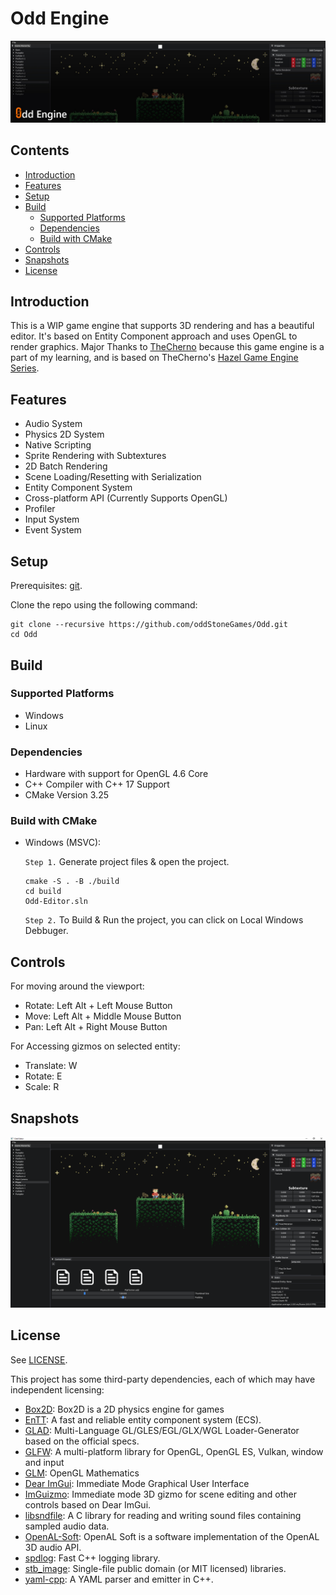 # Odd Engine <!-- omit in toc -->

![Banner](Snaps/banner.jpg)

## Contents <!-- omit in toc -->

- [Introduction](#introduction)
- [Features](#features)
- [Setup](#setup)
- [Build](#build)
  - [Supported Platforms](#supported-platforms)
  - [Dependencies](#dependencies)
  - [Build with CMake](#build-with-cmake)
- [Controls](#controls)
- [Snapshots](#snapshots)
- [License](#license)

## Introduction 
 
This is a WIP game engine that supports 3D rendering and has a beautiful editor. It's based on Entity Component approach and uses OpenGL to render graphics. Major Thanks to [TheCherno](https://github.com/TheCherno) because this game engine is a part of my learning, and is based on TheCherno's [Hazel Game Engine Series](https://github.com/TheCherno/Hazel).

## Features

- Audio System
- Physics 2D System
- Native Scripting
- Sprite Rendering with Subtextures
- 2D Batch Rendering
- Scene Loading/Resetting with Serialization
- Entity Component System
- Cross-platform API (Currently Supports OpenGL)
- Profiler
- Input System
- Event System

## Setup 
 
Prerequisites: [git](https://git-scm.com/downloads).

Clone the repo using the following command:

```
git clone --recursive https://github.com/oddStoneGames/Odd.git
cd Odd
```

## Build 
 
### Supported Platforms  
- Windows
- Linux

### Dependencies 
 
- Hardware with support for OpenGL 4.6 Core
- C++ Compiler with C++ 17 Support
- CMake Version 3.25

### Build with CMake

- Windows (MSVC):

  `Step 1.` Generate project files & open the project.
  ```
  cmake -S . -B ./build
  cd build
  Odd-Editor.sln
  ```

  `Step 2.` To Build & Run the project, you can click on Local Windows Debbuger.

## Controls

For moving around the viewport:  
- Rotate: Left Alt + Left Mouse Button
- Move: Left Alt + Middle Mouse Button
- Pan: Left Alt + Right Mouse Button

For Accessing gizmos on selected entity:
- Translate: W
- Rotate: E
- Scale: R

## Snapshots

![Snap5](Snaps/Snap5.png)

## License 
 
See [LICENSE](LICENSE).

This project has some third-party dependencies, each of which may have independent licensing:

- [Box2D](https://github.com/erincatto/box2d): Box2D is a 2D physics engine for games
- [EnTT](https://github.com/skypjack/entt): A fast and reliable entity component system (ECS).
- [GLAD](https://glad.dav1d.de/): Multi-Language GL/GLES/EGL/GLX/WGL Loader-Generator based on the official specs.
- [GLFW](https://github.com/glfw/glfw): A multi-platform library for OpenGL, OpenGL ES, Vulkan, window and input
- [GLM](https://github.com/g-truc/glm): OpenGL Mathematics
- [Dear ImGui](https://github.com/ocornut/imgui): Immediate Mode Graphical User Interface
- [ImGuizmo](https://github.com/CedricGuillemet/ImGuizmo): Immediate mode 3D gizmo for scene editing and other controls based on Dear ImGui.
- [libsndfile](https://github.com/libsndfile/libsndfile): A C library for reading and writing sound files containing sampled audio data.
- [OpenAL-Soft](https://github.com/oddStoneGames/openal-soft): OpenAL Soft is a software implementation of the OpenAL 3D audio API.
- [spdlog](https://github.com/gabime/spdlog): Fast C++ logging library.
- [stb_image](https://github.com/nothings/stb): Single-file public domain (or MIT licensed) libraries.
- [yaml-cpp](https://github.com/jbeder/yaml-cpp): A YAML parser and emitter in C++.